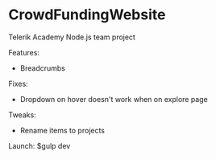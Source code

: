 # CrowdFundingWebsite
Telerik Academy Node.js team project

Features:
- Breadcrumbs

Fixes:
- Dropdown on hover doesn't work when on explore page

Tweaks:
- Rename items to projects

Launch:
$gulp dev
